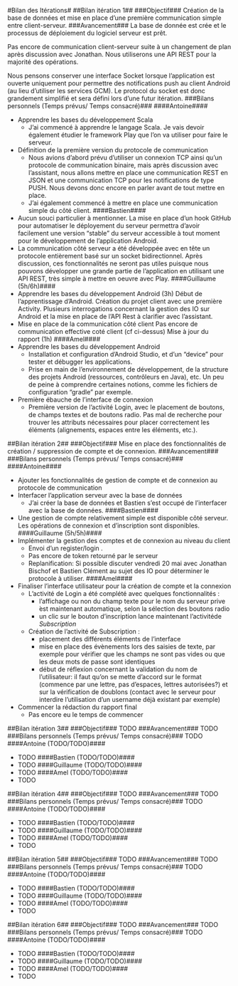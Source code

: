 #Bilan des Itérations#
##Bilan itération 1##
###Objectif###
Création de la base de données et mise en place d’une première communication simple entre client-serveur.
###Avancement###
La base de donnée est crée et le processus de déploiement du logiciel serveur est prêt.


Pas encore de communication client-serveur suite à un changement de plan après discussion avec Jonathan. Nous utiliserons une API REST pour la majorité des opérations.

Nous pensons conserver une interface Socket lorsque l’application est ouverte uniquement pour permettre des notifications push au client Android (au lieu d’utiliser les services GCM). Le protocol du socket est donc grandement simplifié et sera défini lors d’une futur itération.
###Bilans personnels (Temps prévus/ Temps consacré)###
####Antoine####
* Apprendre les bases du développement Scala
	* J’ai commencé à apprendre le langage Scala. Je vais devoir également étudier le framework Play que l’on va utiliser pour faire le serveur.
* Définition de la première version du protocole de communication
	* Nous avions d’abord prévu d’utiliser un connexion TCP ainsi qu’un protocole de communication binaire, mais après discussion avec l’assistant, nous allons mettre en place une communication REST en JSON et une communication TCP pour les notifications de type PUSH. Nous devons donc encore en parler avant de tout mettre en place.
	* J’ai également commencé à mettre en place une communication simple du côté client.
####Bastien####
* Aucun souci particulier à mentionner. La mise en place d’un hook GitHub pour automatiser le déployement du serveur permettra d’avoir facilement une version “stable” du serveur accessible à tout moment pour le développement de l’application Android.
* La communication côté serveur a été développée avec en tête un protocole entièrement basé sur un socket bidirectionnel. Après discussion, ces fonctionnalités ne seront pas utiles puisque nous pouvons développer une grande partie de l’application en utilisant une API REST, très simple à mettre en oeuvre avec Play.
####Guillaume (5h/6h)####
* Apprendre les bases du développement Android (3h)
Début de l’apprentissage d’Android. Création du projet client avec une première Activity. Plusieurs interrogations concernant la gestion des IO sur Android et la mise en place de l’API Rest à clarifier avec l’assistant.
* Mise en place de la communication côté client Pas encore de communication effective coté client (cf ci-dessus) Mise à jour du rapport (1h)
####Amel####
* Apprendre les bases du développement Android
	* Installation et configuration d’Android Studio, et d’un “device” pour tester et débugger les applications.
	* Prise en main de l’environnement de développement, de la structure des projets Android (ressources, contrôleurs en Java), etc. Un peu de peine à comprendre certaines notions, comme les fichiers de configuration “gradle” par exemple.
* Première ébauche de l’interface de connexion
	* Première version de l’activité Login, avec le placement de boutons, de champs textes et de boutons radio. Pas mal de recherche pour trouver les attributs nécessaires pour placer correctement les éléments (alignements, espaces entre les éléments, etc.).

##Bilan itération 2##
###Objectif###
Mise en place des fonctionnalités de création / suppression de compte et de connexion.
###Avancement###
###Bilans personnels (Temps prévus/ Temps consacré)###
####Antoine####
* Ajouter les fonctionnalités de gestion de compte et de connexion au protocole de communication
* Interfacer l’application serveur avec la base de données
	* J’ai créer la base de données et Bastien s’est occupé de l’interfacer avec la base de données.
####Bastien####
* Une gestion de compte relativement simple est disponible côté serveur. Les opérations de connexion et d’inscription sont disponibles.
####Guillaume (5h/5h)####
* Implémenter la gestion des comptes et de connexion au niveau du client
	* Envoi d’un register/login .
	* Pas encore de token retourné par le serveur
	* Replanification: Si possible discuter vendredi 20 mai avec Jonathan Bischof et Bastien Clément au sujet des IO pour déterminer le protocole à utiliser.
####Amel####
* Finaliser l’interface utilisateur pour la création de compte et la connexion
	* L’activité de Login a été complété avec quelques fonctionnalités :
		* l’affichage ou non du champ texte pour le nom du serveur prive ́est maintenant automatique, selon la sélection des boutons radio
		* un clic sur le bouton d’inscription lance maintenant l’activitéde *Subscription*
	* Création de l’activité de Subscription :
		* placement des différents éléments de l’interface
		* mise en place des évènements lors des saisies de texte, par exemple pour vérifier que les champs ne sont pas vides ou que les deux mots de passe sont identiques
		* début de réflexion concernant la validation du nom de l’utilisateur: il faut qu’on se mette d’accord sur le format (commence par une lettre, pas d’espaces, lettres autorisées?) et sur la vérification de doublons (contact avec le serveur pour interdire l’utilisation d’un username déjà existant par exemple)
* Commencer la rédaction du rapport final
	* Pas encore eu le temps de commencer


##Bilan itération 3##
###Objectif###
TODO
###Avancement###
TODO
###Bilans personnels (Temps prévus/ Temps consacré)###
TODO
####Antoine (TODO/TODO)####
* TODO
####Bastien (TODO/TODO)####
* TODO
####Guillaume (TODO/TODO)####
* TODO
####Amel (TODO/TODO)####
* TODO


##Bilan itération 4##
###Objectif###
TODO
###Avancement###
TODO
###Bilans personnels (Temps prévus/ Temps consacré)###
TODO
####Antoine (TODO/TODO)####
* TODO
####Bastien (TODO/TODO)####
* TODO
####Guillaume (TODO/TODO)####
* TODO
####Amel (TODO/TODO)####
* TODO
	


##Bilan itération 5##
###Objectif###
TODO
###Avancement###
TODO
###Bilans personnels (Temps prévus/ Temps consacré)###
TODO
####Antoine (TODO/TODO)####
* TODO
####Bastien (TODO/TODO)####
* TODO
####Guillaume (TODO/TODO)####
* TODO
####Amel (TODO/TODO)####
* TODO	


##Bilan itération 6##
###Objectif###
TODO
###Avancement###
TODO
###Bilans personnels (Temps prévus/ Temps consacré)###
TODO
####Antoine (TODO/TODO)####
* TODO
####Bastien (TODO/TODO)####
* TODO
####Guillaume (TODO/TODO)####
* TODO
####Amel (TODO/TODO)####
* TODO

